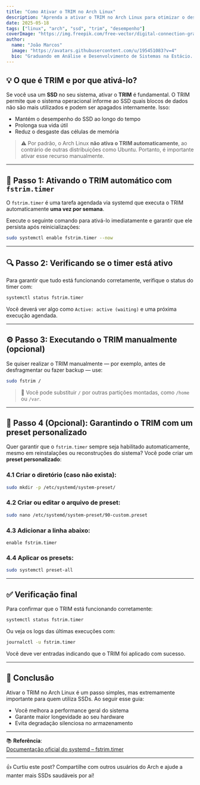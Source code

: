 ```yaml
---
title: "Como Ativar o TRIM no Arch Linux"
description: "Aprenda a ativar o TRIM no Arch Linux para otimizar o desempenho e a durabilidade do seu SSD."
date: 2025-05-18
tags: ["linux", "arch", "ssd", "trim", "desempenho"]
coverImage: "https://img.freepik.com/free-vector/digital-connection-gradient-minimalist-design_483537-2906.jpg"
author:
  name: "João Marcos"
  image: "https://avatars.githubusercontent.com/u/195451083?v=4"
  bio: "Graduando em Análise e Desenvolvimento de Sistemas na Estácio. Apaixonado por tecnologia, Linux e desenvolvimento web."
---
```


## 💡 O que é TRIM e por que ativá-lo?

Se você usa um **SSD** no seu sistema, ativar o **TRIM** é fundamental. O TRIM permite que o sistema operacional informe ao SSD quais blocos de dados não são mais utilizados e podem ser apagados internamente. Isso:

- Mantém o desempenho do SSD ao longo do tempo
- Prolonga sua vida útil
- Reduz o desgaste das células de memória

> ⚠️ Por padrão, o Arch Linux **não ativa o TRIM automaticamente**, ao contrário de outras distribuições como Ubuntu. Portanto, é importante ativar esse recurso manualmente.

---

## 🔧 Passo 1: Ativando o TRIM automático com `fstrim.timer`

O `fstrim.timer` é uma tarefa agendada via systemd que executa o TRIM automaticamente **uma vez por semana**.

Execute o seguinte comando para ativá-lo imediatamente e garantir que ele persista após reinicializações:

```bash
sudo systemctl enable fstrim.timer --now
```

---

## 🔍 Passo 2: Verificando se o timer está ativo

Para garantir que tudo está funcionando corretamente, verifique o status do timer com:

```bash
systemctl status fstrim.timer
```

Você deverá ver algo como `Active: active (waiting)` e uma próxima execução agendada.

---

## ⚙️ Passo 3: Executando o TRIM manualmente (opcional)

Se quiser realizar o TRIM manualmente — por exemplo, antes de desfragmentar ou fazer backup — use:

```bash
sudo fstrim /
```

> 📁 Você pode substituir `/` por outras partições montadas, como `/home` ou `/var`.

---

## 📝 Passo 4 (Opcional): Garantindo o TRIM com um preset personalizado

Quer garantir que o `fstrim.timer` sempre seja habilitado automaticamente, mesmo em reinstalações ou reconstruções do sistema? Você pode criar um **preset personalizado**:

### 4.1 Criar o diretório (caso não exista):

```bash
sudo mkdir -p /etc/systemd/system-preset/
```

### 4.2 Criar ou editar o arquivo de preset:

```bash
sudo nano /etc/systemd/system-preset/90-custom.preset
```

### 4.3 Adicionar a linha abaixo:

```
enable fstrim.timer
```

### 4.4 Aplicar os presets:

```bash
sudo systemctl preset-all
```

---

## ✅ Verificação final

Para confirmar que o TRIM está funcionando corretamente:

```bash
systemctl status fstrim.timer
```

Ou veja os logs das últimas execuções com:

```bash
journalctl -u fstrim.timer
```

Você deve ver entradas indicando que o TRIM foi aplicado com sucesso.

---

## 📌 Conclusão

Ativar o TRIM no Arch Linux é um passo simples, mas extremamente importante para quem utiliza SSDs. Ao seguir esse guia:

- Você melhora a performance geral do sistema
- Garante maior longevidade ao seu hardware
- Evita degradação silenciosa no armazenamento

---

📚 **Referência**:  
[Documentação oficial do systemd – fstrim.timer](https://github.com/joaomjbraga/AtivandoTRIM)

---

👍 Curtiu este post? Compartilhe com outros usuários do Arch e ajude a manter mais SSDs saudáveis por aí!
